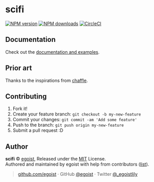 
# scifi

[![NPM version](https://img.shields.io/npm/v/scifi.svg?style=flat)](https://npmjs.com/package/scifi) [![NPM downloads](https://img.shields.io/npm/dm/scifi.svg?style=flat)](https://npmjs.com/package/scifi) [![CircleCI](https://circleci.com/gh/egojump/scifi/tree/master.svg?style=shield)](https://circleci.com/gh/egojump/scifi/tree/master)


## Documentation

Check out the [documentation and examples](https://scifi.egojump.com).

## Prior art

Thanks to the inspirations from [chaffle](https://github.com/blivesta/chaffle/).

## Contributing

1. Fork it!
2. Create your feature branch: `git checkout -b my-new-feature`
3. Commit your changes: `git commit -am 'Add some feature'`
4. Push to the branch: `git push origin my-new-feature`
5. Submit a pull request :D


## Author

**scifi** © [egoist](https://github.com/egoist), Released under the [MIT](./LICENSE) License.<br>
Authored and maintained by egoist with help from contributors ([list](https://github.com/egojump/scifi/contributors)).

> [github.com/egoist](https://github.com/egoist) · GitHub [@egoist](https://github.com/egoist) · Twitter [@_egoistlily](https://twitter.com/_egoistlily)
